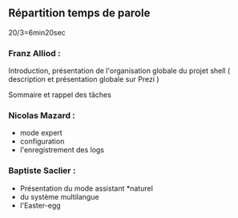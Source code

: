 ## Répartition temps de parole

20/3=6min20sec

### Franz Alliod :

Introduction, présentation de l'organisation globale du projet shell ( description et présentation globale sur Prezi )

Sommaire et rappel des tâches

### Nicolas Mazard :

* mode expert
* configuration
* l'enregistrement des logs

### Baptiste Saclier : 

* Présentation du mode assistant
*naturel
* du système multilangue 
* l'Easter-egg






